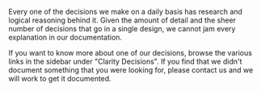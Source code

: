 Every one of the decisions we make on a daily basis has research and logical reasoning behind it. Given the amount of detail and the sheer number of decisions that go in a single design, we cannot jam every explanation in our documentation.

If you want to know more about one of our decisions, browse the various links in the sidebar under "Clarity Decisions". If you find that we didn't document something that you were looking for, please contact us and we will work to get it documented.
